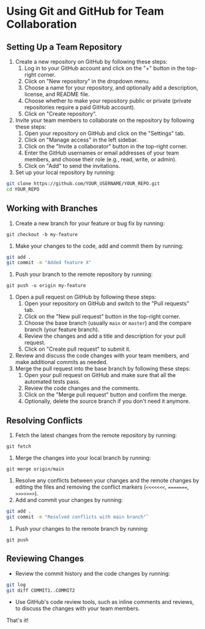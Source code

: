 # Using Git and GitHub for Team Collaboration

## Setting Up a Team Repository

1. Create a new repository on GitHub by following these steps:
    1. Log in to your GitHub account and click on the "+" button in the top-right corner.
    2. Click on "New repository" in the dropdown menu.
    3. Choose a name for your repository, and optionally add a description, license, and README file.
    4. Choose whether to make your repository public or private (private repositories require a paid GitHub account).
    5. Click on "Create repository".
2. Invite your team members to collaborate on the repository by following these steps:
    1. Open your repository on GitHub and click on the "Settings" tab.
    2. Click on "Manage access" in the left sidebar.
    3. Click on the "Invite a collaborator" button in the top-right corner.
    4. Enter the GitHub usernames or email addresses of your team members, and choose their role (e.g., read, write, or admin).
    5. Click on "Add" to send the invitations.
3. Set up your local repository by running:

```bash
git clone https://github.com/YOUR_USERNAME/YOUR_REPO.git
cd YOUR_REPO
```

## Working with Branches

1. Create a new branch for your feature or bug fix by running:

`git checkout -b my-feature`

1. Make your changes to the code, add and commit them by running:

```bash
git add .
git commit -m "Added feature X"
```

1. Push your branch to the remote repository by running:

`git push -u origin my-feature`

1. Open a pull request on GitHub by following these steps:
    1. Open your repository on GitHub and switch to the "Pull requests" tab.
    2. Click on the "New pull request" button in the top-right corner.
    3. Choose the base branch (usually `main` or `master`) and the compare branch (your feature branch).
    4. Review the changes and add a title and description for your pull request.
    5. Click on "Create pull request" to submit it.
2. Review and discuss the code changes with your team members, and make additional commits as needed.
3. Merge the pull request into the base branch by following these steps:
    1. Open your pull request on GitHub and make sure that all the automated tests pass.
    2. Review the code changes and the comments.
    3. Click on the "Merge pull request" button and confirm the merge.
    4. Optionally, delete the source branch if you don't need it anymore.

## Resolving Conflicts

1. Fetch the latest changes from the remote repository by running:

`git fetch`

1. Merge the changes into your local branch by running:

`git merge origin/main`

1. Resolve any conflicts between your changes and the remote changes by editing the files and removing the conflict markers (`<<<<<<<`, `=======`, `>>>>>>>`).
2. Add and commit your changes by running:

```bash
git add .
git commit -m "Resolved conflicts with main branch"`
```

1. Push your changes to the remote branch by running:

`git push`

## Reviewing Changes

- Review the commit history and the code changes by running:

```bash
git log
git diff COMMIT1..COMMIT2
```

- Use GitHub's code review tools, such as inline comments and reviews, to discuss the changes with your team members.

That's it!
